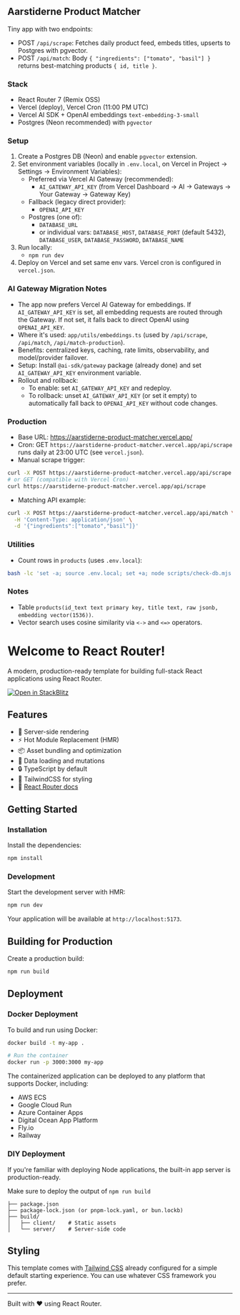 ## Aarstiderne Product Matcher

Tiny app with two endpoints:

- POST `/api/scrape`: Fetches daily product feed, embeds titles, upserts to Postgres with pgvector.
- POST `/api/match`: Body `{ "ingredients": ["tomato", "basil"] }` returns best-matching products `{ id, title }`.

### Stack
- React Router 7 (Remix OSS)
- Vercel (deploy), Vercel Cron (11:00 PM UTC)
- Vercel AI SDK + OpenAI embeddings `text-embedding-3-small`
- Postgres (Neon recommended) with `pgvector`

### Setup
1) Create a Postgres DB (Neon) and enable `pgvector` extension.
2) Set environment variables (locally in `.env.local`, on Vercel in Project → Settings → Environment Variables):
   - Preferred via Vercel AI Gateway (recommended):
     - `AI_GATEWAY_API_KEY` (from Vercel Dashboard → AI → Gateways → Your Gateway → Gateway Key)
   - Fallback (legacy direct provider):
     - `OPENAI_API_KEY`
   - Postgres (one of):
     - `DATABASE_URL`
     - or individual vars: `DATABASE_HOST`, `DATABASE_PORT` (default 5432), `DATABASE_USER`, `DATABASE_PASSWORD`, `DATABASE_NAME`
3) Run locally:
   - `npm run dev`
4) Deploy on Vercel and set same env vars. Vercel cron is configured in `vercel.json`.

### AI Gateway Migration Notes

- The app now prefers Vercel AI Gateway for embeddings. If `AI_GATEWAY_API_KEY` is set, all embedding requests are routed through the Gateway. If not set, it falls back to direct OpenAI using `OPENAI_API_KEY`.
- Where it's used: `app/utils/embeddings.ts` (used by `/api/scrape`, `/api/match`, `/api/match-production`).
- Benefits: centralized keys, caching, rate limits, observability, and model/provider failover.
- Setup: Install `@ai-sdk/gateway` package (already done) and set `AI_GATEWAY_API_KEY` environment variable.
- Rollout and rollback:
  - To enable: set `AI_GATEWAY_API_KEY` and redeploy.
  - To rollback: unset `AI_GATEWAY_API_KEY` (or set it empty) to automatically fall back to `OPENAI_API_KEY` without code changes.

### Production

- Base URL: https://aarstiderne-product-matcher.vercel.app/
- Cron: GET `https://aarstiderne-product-matcher.vercel.app/api/scrape` runs daily at 23:00 UTC (see `vercel.json`).
- Manual scrape trigger:

```bash
curl -X POST https://aarstiderne-product-matcher.vercel.app/api/scrape
# or GET (compatible with Vercel Cron)
curl https://aarstiderne-product-matcher.vercel.app/api/scrape
```

- Matching API example:

```bash
curl -X POST https://aarstiderne-product-matcher.vercel.app/api/match \
  -H 'Content-Type: application/json' \
  -d '{"ingredients":["tomato","basil"]}'
```

### Utilities

- Count rows in `products` (uses `.env.local`):

```bash
bash -lc 'set -a; source .env.local; set +a; node scripts/check-db.mjs'
```

### Notes
- Table `products(id_text text primary key, title text, raw jsonb, embedding vector(1536))`.
- Vector search uses cosine similarity via `<->` and `<=>` operators.

# Welcome to React Router!

A modern, production-ready template for building full-stack React applications using React Router.

[![Open in StackBlitz](https://developer.stackblitz.com/img/open_in_stackblitz.svg)](https://stackblitz.com/github/remix-run/react-router-templates/tree/main/default)

## Features

- 🚀 Server-side rendering
- ⚡️ Hot Module Replacement (HMR)
- 📦 Asset bundling and optimization
- 🔄 Data loading and mutations
- 🔒 TypeScript by default
- 🎉 TailwindCSS for styling
- 📖 [React Router docs](https://reactrouter.com/)

## Getting Started

### Installation

Install the dependencies:

```bash
npm install
```

### Development

Start the development server with HMR:

```bash
npm run dev
```

Your application will be available at `http://localhost:5173`.

## Building for Production

Create a production build:

```bash
npm run build
```

## Deployment

### Docker Deployment

To build and run using Docker:

```bash
docker build -t my-app .

# Run the container
docker run -p 3000:3000 my-app
```

The containerized application can be deployed to any platform that supports Docker, including:

- AWS ECS
- Google Cloud Run
- Azure Container Apps
- Digital Ocean App Platform
- Fly.io
- Railway

### DIY Deployment

If you're familiar with deploying Node applications, the built-in app server is production-ready.

Make sure to deploy the output of `npm run build`

```
├── package.json
├── package-lock.json (or pnpm-lock.yaml, or bun.lockb)
├── build/
│   ├── client/    # Static assets
│   └── server/    # Server-side code
```

## Styling

This template comes with [Tailwind CSS](https://tailwindcss.com/) already configured for a simple default starting experience. You can use whatever CSS framework you prefer.

---

Built with ❤️ using React Router.
